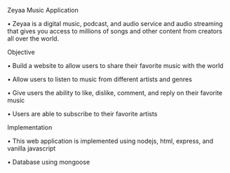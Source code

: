 Zeyaa Music Application

•	Zeyaa is a digital music, podcast, and audio service and audio streaming that gives you access to millions of songs and other content from creators all over the world.

Objective

•	Build a website to allow users to share their favorite music with the world

•	Allow users to listen to music from different artists and genres

•	Give users the ability to like, dislike, comment, and reply on their favorite music

•	Users are able to subscribe to their favorite artists

Implementation

•	This web application is implemented using nodejs, html, express, and vanilla javascript

•	Database using mongoose
